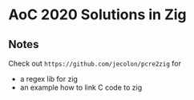 # AoC 2020 Solutions in Zig

## Notes

Check out `https://github.com/jecolon/pcre2zig` for 
- a regex lib for zig
- an example how to link C code to zig
